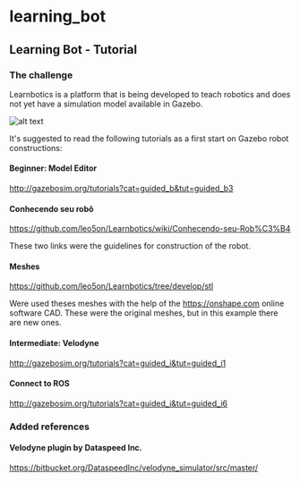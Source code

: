 # learning_bot
## Learning Bot - Tutorial

### The challenge
Learnbotics is a platform that is being developed to teach robotics and does not yet have a simulation model available in Gazebo.

![alt text](https://github.com/jeanps95/learning_bot/master/src/robot_diff_description/img/crafted.png)

It's suggested to read the following tutorials as a first start on Gazebo robot constructions:

#### Beginner: Model Editor

http://gazebosim.org/tutorials?cat=guided_b&tut=guided_b3

#### Conhecendo seu robô

https://github.com/leo5on/Learnbotics/wiki/Conhecendo-seu-Rob%C3%B4

These two links were the guidelines for construction of the robot.

#### Meshes

https://github.com/leo5on/Learnbotics/tree/develop/stl

Were used theses meshes with the help of the https://onshape.com online software CAD. These were the original meshes, but in this example there are new ones.

#### Intermediate: Velodyne

http://gazebosim.org/tutorials?cat=guided_i&tut=guided_i1

#### Connect to ROS

http://gazebosim.org/tutorials?cat=guided_i&tut=guided_i6

### Added references

#### Velodyne plugin by Dataspeed Inc.

https://bitbucket.org/DataspeedInc/velodyne_simulator/src/master/
